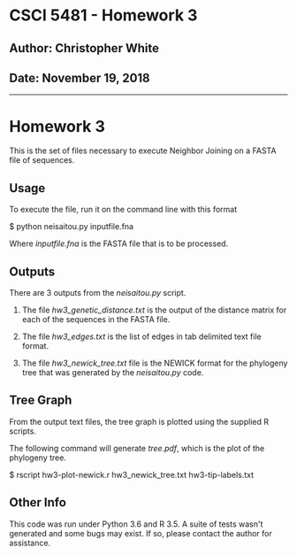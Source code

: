 # CSCI 5481 - Homework 3
## Author: Christopher White
## Date: November 19, 2018

***

# Homework 3
This is the set of files necessary to execute Neighbor Joining on a FASTA file of sequences.

## Usage
To execute the file, run it on the command line with this format

$ python neisaitou.py inputfile.fna

Where *inputfile.fna* is the FASTA file that is to be processed.

## Outputs
There are 3 outputs from the *neisaitou.py* script.

1. The file *hw3_genetic_distance.txt* is the output of the distance matrix
    for each of the sequences in the FASTA file.

2. The file *hw3_edges.txt* is the list of edges in tab delimited text file format.

3. The file *hw3_newick_tree.txt* file is the NEWICK format for the phylogeny tree
    that was generated by the *neisaitou.py* code.

## Tree Graph
From the output text files, the tree graph is plotted using the supplied R scripts.

The following command will generate *tree.pdf*, which is the plot of the phylogeny tree.

$ rscript hw3-plot-newick.r hw3_newick_tree.txt hw3-tip-labels.txt

## Other Info
This code was run under Python 3.6 and R 3.5. A suite of tests wasn't generated and some bugs
may exist. If so, please contact the author for assistance.

